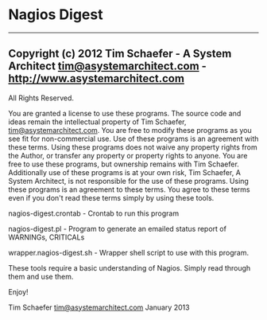 # Nagios Digest
------------------------------------------------------------------------------------------------------------------------
## Copyright (c) 2012 Tim Schaefer - A System Architect tim@asystemarchitect.com - http://www.asystemarchitect.com
All Rights Reserved.

You are granted a license to use these programs.  The source code and ideas remain the intellectual property of 
Tim Schaefer, tim@asystemarchitect.com. You are free to modify these programs as you see fit for non-commercial
use.  Use of these programs is an agreement with these terms.  Using these programs does not waive any property 
rights from the Author, or transfer any property or property rights to anyone. You are free to use these programs, 
but ownership remains with Tim Schaefer.  Additionally use of these programs is at your own risk, Tim Schaefer,
A System Architect, is not responsible for the use of these programs.  Using these programs is an agreement to
these terms.  You agree to these terms even if you don't read these terms simply by using these tools.

nagios-digest.crontab    - Crontab to run this program

nagios-digest.pl	 - Program to generate an emailed status report of WARNINGs, CRITICALs

wrapper.nagios-digest.sh - Wrapper shell script to use with this program.

These tools require a basic understanding of Nagios.  Simply read through them and use them.

Enjoy!

Tim Schaefer
tim@asystemarchitect.com
January 2013
